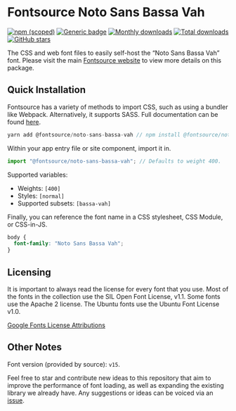 # Fontsource Noto Sans Bassa Vah

[![npm (scoped)](https://img.shields.io/npm/v/@fontsource/noto-sans-bassa-vah?color=brightgreen)](https://www.npmjs.com/package/@fontsource/noto-sans-bassa-vah) [![Generic badge](https://img.shields.io/badge/fontsource-passing-brightgreen)](https://github.com/fontsource/fontsource) [![Monthly downloads](https://badgen.net/npm/dm/@fontsource/noto-sans-bassa-vah)](https://github.com/fontsource/fontsource) [![Total downloads](https://badgen.net/npm/dt/@fontsource/noto-sans-bassa-vah)](https://github.com/fontsource/fontsource) [![GitHub stars](https://img.shields.io/github/stars/fontsource/fontsource.svg?style=social&label=Star)](https://github.com/fontsource/fontsource/stargazers)

The CSS and web font files to easily self-host the “Noto Sans Bassa Vah” font. Please visit the main [Fontsource website](https://fontsource.org/fonts/noto-sans-bassa-vah) to view more details on this package.

## Quick Installation

Fontsource has a variety of methods to import CSS, such as using a bundler like Webpack. Alternatively, it supports SASS. Full documentation can be found [here](https://fontsource.org/docs/introduction).

```javascript
yarn add @fontsource/noto-sans-bassa-vah // npm install @fontsource/noto-sans-bassa-vah
```

Within your app entry file or site component, import it in.

```javascript
import "@fontsource/noto-sans-bassa-vah"; // Defaults to weight 400.
```

Supported variables:

- Weights: `[400]`
- Styles: `[normal]`
- Supported subsets: `[bassa-vah]`

Finally, you can reference the font name in a CSS stylesheet, CSS Module, or CSS-in-JS.

```css
body {
  font-family: "Noto Sans Bassa Vah";
}
```

## Licensing

It is important to always read the license for every font that you use.
Most of the fonts in the collection use the SIL Open Font License, v1.1. Some fonts use the Apache 2 license. The Ubuntu fonts use the Ubuntu Font License v1.0.

[Google Fonts License Attributions](https://fonts.google.com/attribution)

## Other Notes

Font version (provided by source): `v15`.

Feel free to star and contribute new ideas to this repository that aim to improve the performance of font loading, as well as expanding the existing library we already have. Any suggestions or ideas can be voiced via an [issue](https://github.com/fontsource/fontsource/issues).
